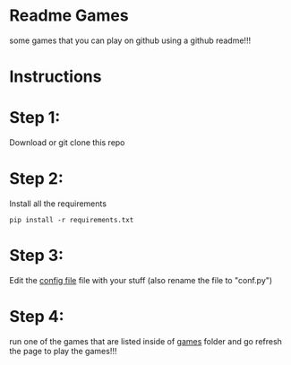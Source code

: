 # Readme Games
some games that you can play on github using a github readme!!!

# Instructions

# Step 1: 
Download or git clone this repo

# Step 2: 
Install all the requirements
```
pip install -r requirements.txt
```

# Step 3: 
Edit the [config file](conf_example.py) file with your stuff (also rename the file to "conf.py")

# Step 4: 
run one of the games that are listed inside of [games](./games) folder and go refresh the page to play the games!!!
